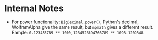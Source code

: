 # Internal Notes

- For power functionality: `BigDecimal.power()`, Python's decimal, WolframAlpha give the same result, but `mpmath` gives a different result. Eample: `0.123456789 ** 1000`, `1234523894766789 ** 1098.1209848`.
